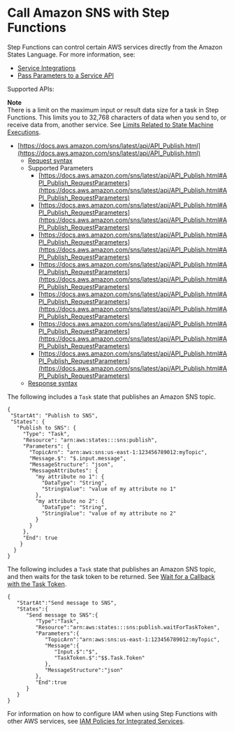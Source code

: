 # Call Amazon SNS with Step Functions<a name="connect-sns"></a>

Step Functions can control certain AWS services directly from the Amazon States Language\. For more information, see:
+ [Service Integrations](concepts-service-integrations.md)
+ [Pass Parameters to a Service API](connect-parameters.md)

Supported APIs:

**Note**  
There is a limit on the maximum input or result data size for a task in Step Functions\. This limits you to 32,768 characters of data when you send to, or receive data from, another service\. See [Limits Related to State Machine Executions](limits.md#service-limits-state-machine-executions)\.
+ [https://docs.aws.amazon.com/sns/latest/api/API_Publish.html](https://docs.aws.amazon.com/sns/latest/api/API_Publish.html)
  + [Request syntax](https://docs.aws.amazon.com/sns/latest/api/API_Publish.html#API_Publish_Example_1_Request)
  + Supported Parameters
    + [https://docs.aws.amazon.com/sns/latest/api/API_Publish.html#API_Publish_RequestParameters](https://docs.aws.amazon.com/sns/latest/api/API_Publish.html#API_Publish_RequestParameters)
    + [https://docs.aws.amazon.com/sns/latest/api/API_Publish.html#API_Publish_RequestParameters](https://docs.aws.amazon.com/sns/latest/api/API_Publish.html#API_Publish_RequestParameters)
    + [https://docs.aws.amazon.com/sns/latest/api/API_Publish.html#API_Publish_RequestParameters](https://docs.aws.amazon.com/sns/latest/api/API_Publish.html#API_Publish_RequestParameters)
    + [https://docs.aws.amazon.com/sns/latest/api/API_Publish.html#API_Publish_RequestParameters](https://docs.aws.amazon.com/sns/latest/api/API_Publish.html#API_Publish_RequestParameters)
    + [https://docs.aws.amazon.com/sns/latest/api/API_Publish.html#API_Publish_RequestParameters](https://docs.aws.amazon.com/sns/latest/api/API_Publish.html#API_Publish_RequestParameters)
    + [https://docs.aws.amazon.com/sns/latest/api/API_Publish.html#API_Publish_RequestParameters](https://docs.aws.amazon.com/sns/latest/api/API_Publish.html#API_Publish_RequestParameters)
    + [https://docs.aws.amazon.com/sns/latest/api/API_Publish.html#API_Publish_RequestParameters](https://docs.aws.amazon.com/sns/latest/api/API_Publish.html#API_Publish_RequestParameters)
  + [Response syntax](https://docs.aws.amazon.com/sns/latest/api/API_Publish.html#API_Publish_Example_1_Response)

The following includes a `Task` state that publishes an Amazon SNS topic\.

```
{
 "StartAt": "Publish to SNS",
 "States": {
   "Publish to SNS": {
     "Type": "Task",
     "Resource": "arn:aws:states:::sns:publish",
     "Parameters": {
       "TopicArn": "arn:aws:sns:us-east-1:123456789012:myTopic",
       "Message.$": "$.input.message",
       "MessageStructure": "json",
       "MessageAttributes": {
         "my attribute no 1": {
           "DataType": "String",
           "StringValue": "value of my attribute no 1"
         },
         "my attribute no 2": {
           "DataType": "String",
           "StringValue": "value of my attribute no 2"
         }
       }
     },
     "End": true
    }
  }
}
```

The following includes a `Task` state that publishes an Amazon SNS topic, and then waits for the task token to be returned\. See [Wait for a Callback with the Task Token](connect-to-resource.md#connect-wait-token)\.

```
{  
   "StartAt":"Send message to SNS",
   "States":{  
      "Send message to SNS":{  
         "Type":"Task",
         "Resource":"arn:aws:states:::sns:publish.waitForTaskToken",
         "Parameters":{  
            "TopicArn":"arn:aws:sns:us-east-1:123456789012:myTopic",
            "Message":{  
               "Input.$":"$",
               "TaskToken.$":"$$.Task.Token"
            },
            "MessageStructure":"json"
         },
         "End":true
      }
   }
}
```

For information on how to configure IAM when using Step Functions with other AWS services, see [IAM Policies for Integrated Services](service-integration-iam-templates.md)\.